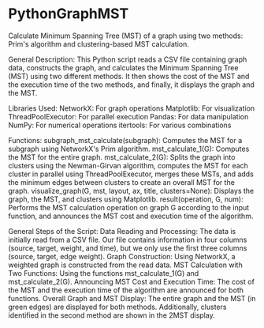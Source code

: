 # PythonGraphMST
Calculate Minimum Spanning Tree (MST) of a graph using two methods: Prim's algorithm and clustering-based MST calculation.

General Description:
This Python script reads a CSV file containing graph data, constructs the graph, and calculates the Minimum Spanning Tree (MST) using two different methods. It then shows the cost of the MST and the execution time of the two methods, and finally, it displays the graph and the MST.

Libraries Used:
NetworkX: For graph operations
Matplotlib: For visualization
ThreadPoolExecutor: For parallel execution
Pandas: For data manipulation
NumPy: For numerical operations
itertools: For various combinations

Functions:
subgraph_mst_calculate(subgraph): Computes the MST for a subgraph using NetworkX's Prim algorithm.
mst_calculate_1(G): Computes the MST for the entire graph.
mst_calculate_2(G): Splits the graph into clusters using the Newman-Girvan algorithm, computes the MST for each cluster in parallel using ThreadPoolExecutor, merges these MSTs, and adds the minimum edges between clusters to create an overall MST for the graph.
visualize_graph(G, mst, layout, ax, title, clusters=None): Displays the graph, the MST, and clusters using Matplotlib.
result(operation, G, num): Performs the MST calculation operation on graph G according to the input function, and announces the MST cost and execution time of the algorithm.

General Steps of the Script:
Data Reading and Processing: The data is initially read from a CSV file. Our file contains information in four columns (source, target, weight, and time), but we only use the first three columns (source, target, edge weight).
Graph Construction: Using NetworkX, a weighted graph is constructed from the read data.
MST Calculation with Two Functions: Using the functions mst_calculate_1(G) and mst_calculate_2(G).
Announcing MST Cost and Execution Time: The cost of the MST and the execution time of the algorithm are announced for both functions.
Overall Graph and MST Display: The entire graph and the MST (in green edges) are displayed for both methods. Additionally, clusters identified in the second method are shown in the 2MST display.
